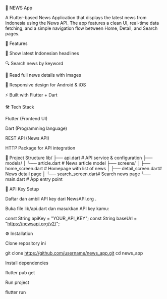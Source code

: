 📰 NEWS App

A Flutter-based News Application that displays the latest news from Indonesia using the News API.
The app features a clean UI, real-time data fetching, and a simple navigation flow between Home, Detail, and Search pages.

🚀 Features

📌 Show latest Indonesian headlines

🔍 Search news by keyword

📰 Read full news details with images

📱 Responsive design for Android & iOS

⚡ Built with Flutter + Dart

🛠️ Tech Stack

Flutter (Frontend UI)

Dart (Programming language)

REST API (News API)

HTTP Package for API integration

📂 Project Structure
lib/
 ├── api.dart               # API service & configuration
 ├── models/
 │    └── article.dart      # News article model
 ├── screens/
 │    ├── home_screen.dart  # Homepage with list of news
 │    ├── detail_screen.dart# News detail page
 │    └── search_screen.dart# Search news page
 └── main.dart              # App entry point

🔑 API Key Setup

Daftar dan ambil API key dari NewsAPI.org
.

Buka file lib/api.dart dan masukkan API key kamu:

const String apiKey = "YOUR_API_KEY";
const String baseUrl = "https://newsapi.org/v2/";

⚙️ Installation

Clone repository ini

git clone https://github.com/username/news_app.git
cd news_app


Install dependencies

flutter pub get


Run project

flutter run
